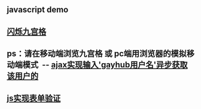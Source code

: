 javascript demo
--

[闪烁九宫格](https://chenjiezi.github.io/Js-Demo/task1/index.html)    
--
ps：请在移动端浏览九宫格 或 pc端用浏览器的模拟移动端模式  -- 
[ajax实现输入'gayhub用户名'异步获取该用户的](https://chenjiezi.github.io/Js-Demo/task2/index.html)   
--
[js实现表单验证](https://chenjiezi.github.io/Js-Demo/task3/index.html)
--
